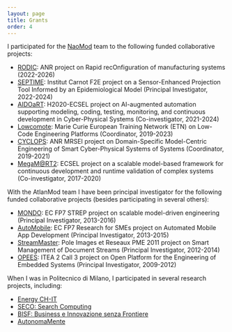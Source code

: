 ```yaml
---
layout: page
title: Grants
order: 4
---
```


I participated for the [NaoMod](https://naomod.github.io/) team to the following funded collaborative projects:

* [RODIC](https://rodic.ls2n.fr/): ANR project on Rapid recOnfiguration of manufacturing systems (2022-2026)
* [SEPTIME](https://www6.angers-nantes.inrae.fr/bioepar/Recherche/Projets-en-cours/SEPTIME): Institut Carnot F2E project on a Sensor-Enhanced Projection Tool Informed by an Epidemiological Model (Principal Investigator, 2022-2024)
* [AIDOaRT](https://www.aidoart.eu/): H2020-ECSEL project on AI-augmented automation supporting modeling, coding, testing, monitoring, and continuous development in Cyber-Physical Systems (Co-investigator, 2021-2024)
* [Lowcomote](https://www.lowcomote.eu/): Marie Curie European Training Network (ETN) on Low-Code Engineering Platforms (Coordinator, 2019-2023)
* [CYCLOPS](http://massimotisi.github.io): ANR MRSEI project on Domain-Specific Model-Centric Engineering of Smart Cyber-Physical Systems of Systems (Coordinator, 2019-2021)
* [MegaM@RT2](https://megamart2-ecsel.eu/): ECSEL project on a scalable model-based framework for continuous development and runtime validation of complex systems (Co-investigator, 2017-2020)

With the AtlanMod team I have been principal investigator for the following funded collaborative projects (besides participating in several others):

* [MONDO](http://www.mondo-project.org/): EC FP7 STREP project on scalable model-driven engineering (Principal Investigator, 2013-2016)
* [AutoMobile](http://automobile.webratio.com/): EC FP7 Research for SMEs project on Automated Mobile App Development (Principal Investigator, 2013-2015)
* [StreamMaster](http://www.irccyn.ec-nantes.fr/fr/projets-ivc/projet-streammaster-ivc): Pole Images et Reseaux PME 2011 project on Smart Management of Document Streams (Principal Investigator, 2012-2014)
* [OPEES](https://itea3.org/project/opees.html): ITEA 2 Call 3 project on Open Platform for the Engineering of Embedded Systems (Principal Investigator, 2009-2012)

When I was in Politecnico di Milano, I participated in several research projects, including:

* [Energy CH-IT](http://www.fondazionepolitecnico.it/it/cosa-facciamo/progetti-di-innovazione/item/energy-ch-it-distretto-per-le-tecnologie-e-i-materiali-per-l-efficienza-energetica-dell-insubria)
* [SECO: Search Computing](https://cordis.europa.eu/project/rcn/88591/factsheet/en)
* [BISF: Business e Innovazione senza Frontiere](http://www.fondazionepolitecnico.it/it/cosa-facciamo/progetti-di-innovazione/item/bisf-business-e-innovazione-senza-frontiere)
* [AutonomaMente](http://autonomamente.como.polimi.it/index85f3.html?option=com_content&task=view&id=15&Itemid=16)